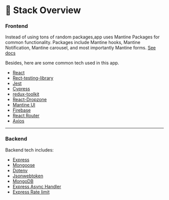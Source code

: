 # 🔨 Stack Overview

### Frontend

Instead of using tons of random packages,app uses Mantine Packages for common functionality. Packages include Mantine hooks, Mantine Notification, Mantine carousel, and most importantly Mantine forms.
[See docs](https://mantine.dev/pages/getting-started/)

Besides, here are some common tech used in this app.

- [React](https://reactjs.org/)
- [Rect-testing-library](https://testing-library.com/docs/react-testing-library/intro)
- [Jest](https://jestjs.io/)
- [Cypress](https://www.cypress.io/)
- [redux-toolkit](https://redux-toolkit.js.org/)
- [React-Dropzone](https://react-dropzone.js.org/)
- [Mantine UI](https://mantine.dev)
- [Firebase](https://firebase.google.com/)
- [React Router](https://reactrouter.com/)
- [Axios](https://axios-http.com/)

---

### Backend

Backend tech includes:

- [Express](https://expressjs.com/)
- [Mongoose](https://mongoosejs.com/docs/guide.html)
- [Dotenv](https://www.npmjs.com/package/dotenv)
- [Jsonwebtoken](https://jwt.io/)
- [MongoDB](https://www.mongodb.com/)
- [Express Async Handler](https://www.npmjs.com/package/express-async-handler/v/1.1.4)
- [Express Rate limit](https://www.npmjs.com/package/express-rate-limit)
